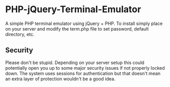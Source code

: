 # PHP-jQuery-Terminal-Emulator

A simple PHP terminal emulator using jQuery + PHP. To install simply place on your server and modify the term.php file to set password, default directory, etc.

## Security

Please don't be stupid. Depending on your server setup this could potentially open you up to some major security issues if not properly locked down. The system uses sessions for 
authentication but that doesn't mean an extra layer of protection wouldn't be a good idea.
